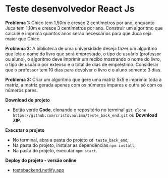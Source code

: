 # Teste desenvolvedor React Js

**Problema 1:**
Chico tem 1,50m e cresce 2 centímetros por ano, enquanto Juca tem 1,10m e cresce 3 centímetros por ano. Construir um algoritmo que calcule e imprima quantos anos serão necessários para que Juca seja maior que Chico.

**Problema 2:**
A biblioteca de uma universidade deseja fazer um algoritmo que leia o nome do livro que será emprestado, o tipo de usuário (professor ou aluno), o algoritmo deve imprimir um recibo mostrando o nome do livro, o tipo de usuário por extenso e o total de dias de empréstimo. Considerar que o professor tem 10 dias para devolver o livro e o aluno somente 3 dias.

**Problema 3:**
Criar um algoritmo que gere uma matriz 5x5 e imprima: toda a matriz, a matriz gerada apenas com os números ímpares e outra só com os números pares.
 
**Download do projeto**
* Botão verde **Code**, clonando o repositório no terminal `git clone https://github.com/cristovaolima/teste_back_end.git` ou **Download ZIP**.

**Executar o projeto**
* No terminal, abra a pasta do projeto `cd teste_back_end`;
* Na pasta do projeto, instalar as dependências `npm install`;
* Na pasta do projeto, executar `npm start`.

**Deploy do projeto - versão online**
* [testebackend.netlify.app](https://testebackend.netlify.app/)
